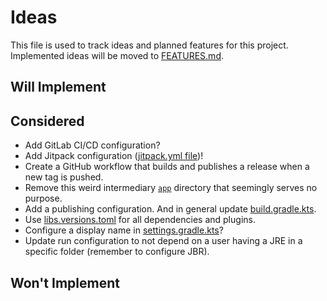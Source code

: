 # Ideas

This file is used to track ideas and planned features for this project. Implemented ideas will be moved to [FEATURES.md](./docs/FEATURES.md).

## Will Implement

## Considered

- Add GitLab CI/CD configuration?
- Add Jitpack configuration ([jitpack.yml file](./jitpack.yml))!
- Create a GitHub workflow that builds and publishes a release when a new tag is pushed.
- Remove this weird intermediary [`app`](./app) directory that seemingly serves no purpose.
- Add a publishing configuration. And in general update [build.gradle.kts](./app/build.gradle.kts).
- Use [libs.versions.toml](./gradle/libs.versions.toml) for all dependencies and plugins.
- Configure a display name in [settings.gradle.kts](./settings.gradle.kts)?
- Update run configuration to not depend on a user having a JRE in a specific folder (remember to configure JBR).

## Won't Implement
